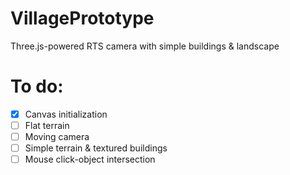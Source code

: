 VillagePrototype
================

Three.js-powered RTS camera with simple buildings &amp; landscape

To do:
===
- [x] Canvas initialization
- [ ] Flat terrain
- [ ] Moving camera
- [ ] Simple terrain & textured buildings
- [ ] Mouse click-object intersection
